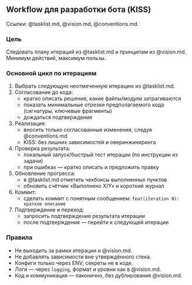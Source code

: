 ## Workflow для разработки бота (KISS)

Ссылки: @tasklist.md, @vision.md, @conventions.md.

### Цель
Следовать плану итераций из @tasklist.md и принципам из @vision.md. Минимум действий, максимум пользы.

### Основной цикл по итерациям
1) Выбрать следующую неотмеченную итерацию из @tasklist.md.
2) Согласование до кода:
   - кратко описать решение, какие файлы/модули затрагиваются
   - показать минимальные отрезки предполагаемого кода (сигнатуры, ключевые фрагменты)
   - дождаться подтверждения
3) Реализация:
   - вносить только согласованные изменения, следуя @conventions.md
   - KISS: без лишних зависимостей и оверинжиниринга
4) Проверка результата:
   - локальный запуск/быстрый тест итерации (по инструкции из задачи)
   - при ошибках — кратко описать и предложить правку
5) Обновление прогресса:
   - в @tasklist.md отметить чекбоксы выполненных пунктов
   - обновить счётчик «Выполнено X/Y» и короткий журнал
6) Коммит:
   - сделать коммит с понятным сообщением: `feat(iteration N): краткое описание`
7) Подтверждение и переход:
   - запросить подтверждение результата итерации
   - после подтверждения — перейти к следующей итерации

### Правила
- Не выходить за рамки итерации и @vision.md.
- Не добавлять зависимости вне утверждённого стека.
- Конфиги только через ENV; секреты не в коде.
- Логи — через `logging`, формат и уровни как в @vision.md.
- Код и коммуникация — лаконично, без дублирования @vision.md.


